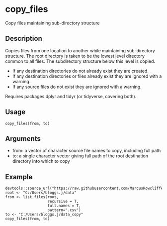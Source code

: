 # copy_files
Copy files maintaining sub-directory structure

## Description
Copies files from one location to another while maintaining sub-directory structure. The root directory is taken to be the lowest level directory common to all files. The subdirectory structure below this level is copied. 
 - If any destination directories do not already exist they are created.
 - If any destination directories or files already exist they are ignored with a warning.
 - If any source files do not exist they are ignored with a warning.

Requires packages dplyr and tidyr (or tidyverse, covering both).

## Usage
    copy_files(from, to)

## Arguments
- from: a vector of character source file names to copy, including full path 
- to: a single character vector giving full path of the root destination directory into which to copy

## Example
    devtools::source_url("https://raw.githubusercontent.com/MarcusRowcliffe/copy_files/main/copy_files.R")
    root <- "C:/Users/bloggs.j/data"
    from <- list.files(root, 
                       recursive = T, 
                       full.names = T, 
                       pattern=".csv")
    to <- "C:/Users/bloggs.j/data_copy"
    copy_files(from, to)


